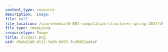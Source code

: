 ```yaml
---
content_type: resource
description: 'Image: '
file: null
file_location: /coursemedia/6-004-computation-structures-spring-2017/d9eb4240d1113e980d33fcd5082ad4af_Slide27.png
file_type: image/png
resourcetype: Image
title: Slide27.png
uid: d9eb4240-d111-3e98-0d33-fcd5082ad4af
---
```

